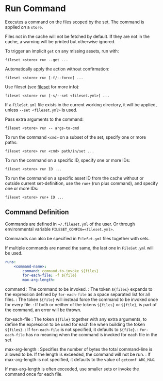 Run Command
===========

Executes a command on the files scoped by the set. The command is applied *on* a `store`.

Files not in the cache will not be fetched by default. If they are not in the cache,
a warning will be printed but otherwise ignored.

To trigger an implicit `get` on any missing assets, run with:

```console
fileset <store> run --get ...
```

Automatically apply the action without confirmation:

```console
fileset <store> run [-f/--force] ...
```

Use fileset (see [fileset](../fileset.md#sets) for more info):

```console
fileset <store> run [-s/--set <fileset.yml>] ...
```

If a `FileSet.yml` file exists in the current working directory, it will be applied,
unless `--set <fileset.yml>` is used.

Pass extra arguments to the command:

```console
fileset <store> run -- args-to-cmd
```

To run the command `<cmd>` on a subset of the set, specify one or more paths:

```console
fileset <store> run <cmd> path/in/set ...
```

To run the command on a specific ID, specify one or more IDs:

```console
fileset <store> run ID ...
```

To run the command on a specific asset ID from the cache without or outside current set-definition,
use the `run+` (run plus command), and specify one or more IDs:

```console
fileset <store> run+ ID ...
```

Command Definition
------------------

Commands are defined in `~/.fileset.yml` of the user. Or through environmental variable `FILESET_CONFIG=<fileset.yml>`.

Commands can also be specified in `FileSet.yml` files together with sets.

If multiple commands are named the same, the last one in `FileSet.yml` will be used.

```yaml
runs:
    <command-name>:
        command: command-to-invoke ${files}
        for-each-file: -f ${file}
        max-arg-length:
```

command
: The command to be invoked.
: The token `${files}` expands to the expression defined by `for-each-file` as a
  space separated list for all files.
: The token `${file}` will instead force the command to be invoked once for every file.
: If both or neither of the tokens `${files}` or `${file}`, is part of the command,
  an error will be thrown.

for-each-file
: The token `${file}` together with any extra arguments, to define the expression
  to be used for each file when building the token `${files}`.
: If `for-each-file` is not specified, it defaults to `${file}`.
: `for-each-file` has no meaning when the command is invoked for each file in the set.

max-arg-length
: Specifies the number of bytes the total command-line is allowed to be.
  If the length is exceeded, the command will not be run.
: If max-arg-length is not specified, it defaults to the value of `getconf ARG_MAX`.

If max-arg-length is often exceeded, use smaller sets or invoke the command
once for each file.
